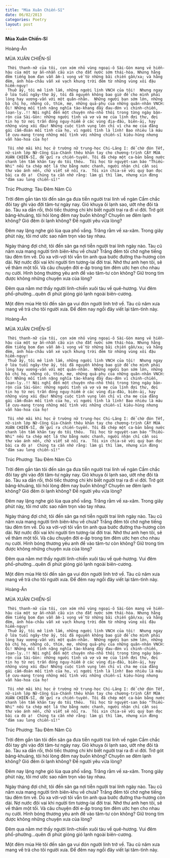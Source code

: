 ```yaml
---
title: "Mùa Xuân Chiến-Sĩ"
date: 06/02/2013
categories: Poetry
layout: post
---
```


**Mùa Xuân Chiến-Sĩ**

Hoàng-Ân

MÙA XUÂN CHIẾN-SĨ


     Thời thanh-nữ của tôi, con xóm nhỏ vùng ngoại-ô Sài-Gòn mang vẻ hiền-hậu của một sự ẩn-nhẫn cầu xin cho đất nước sớm thái-hòa. Nhưng hằng đêm tiếng bom đạn vẫn ầm-ì vọng về từ những bãi chiến gần/xa; và hằng đêm, ánh hỏa-châu vẫn xé vạch khung trời đêm từ những vùng xôi đậu hiểm-nguy! 
     Thuở ấy, tôi mê lính lắm, những người lính VNCH của tôi!  Nhưng ngay ở lứa tuổi ngây-thơ ấy, tôi đã nguyền không bao giờ để cho mình phải lòng hay vương-vấn với một quân-nhân.  Những người bạn sớm lớn, những bà chị họ, những cô, thím, mợ, những quả-phụ của những quân-nhân VNCH: Ôi! Những mối tình nặng nghĩa tào-khang đầy đau-đớn vì chinh-chiến, loạn-ly..!! Nội nghĩ đến một chuyện nho-nhỏ thôi trong từng ngày bận-rộn của Sài-Gòn: những người tình và vợ và mẹ của lính đợi thư, đợi tin họ từ nơi trấn đóng nguy-hiểm ở các vùng địa-đầu, biên-ải, hay những vùng xôi đậu! Những cuộc tình vụng lén chỉ vì cha mẹ của đằng gái cấm-đoán mối tình của họ, vì người tình là lính! Bao nhiêu là máu lệ cưu-mang trong những mối tình với những chiến-sĩ kiêu-hùng nhưng vẫn hào-hoa của họ!

     Tôi nhớ mãi khi học ở trường nữ trung-học Chi-Lăng I: để chờ đón Tết, nữ-sinh lớp Nữ-Công Gia-Chánh thêu khăn tay cho chương-trình CÂY MÙA XUÂN CHIẾN-SĨ, để gửi ra chiến-tuyến. Tôi đã chép một ca-bản bằng nước chanh lên tấm khăn tay do tôi thêu.  Tôi học từ nguyệt-san báo "Thiếu-Nhi" nếu ta chép một lá thư bằng nước chanh, người nhận chỉ cần soi thư vào ánh nến, chữ viết sẽ nổi ra.  Tôi xin chia-sẻ với quý bạn đọc bài ca đó ạ!  Chúng ta cần nhớ rằng: làm gì thì làm, nhưng xin đừng "đâm sau lưng chiến-sĩ!"

Trúc Phương: Tàu Đêm Năm Cũ

Trời đêm gần tàn tôi đến sân ga đưa tiễn người trai lính về ngàn
Cầm chắc đôi tay ghi vào đời tâm-tư ngày nay. Gió khuya ôi lạnh
sao, ướt nhẹ đôi tà áo.
Tàu xa dần rồi, thôi tiếc thương chi khi biết người trai ra đi vì đời.
Trở gót bâng-khuâng, tôi hỏi lòng đêm nay buồn không? Chuyến
xe đêm lạnh không? Gió đêm ôi lạnh không? Để người yêu vừa lòng?

Đêm nay lặng nghe gió lùa qua phố vắng. Trăng rằm về xa-xăm.
Trong giây phút này, tôi mơ ước sao nắm trọn vào tay nhau.

Ngày tháng đợi chờ, tôi đến sân ga nơi tiễn người trai lính ngày nào.
Tàu cũ năm xưa mang người tình biên-khu về chưa? Trắng đêm tôi
chờ nghe tiếng tàu đêm tìm về.
Dù xa vời-vợi tôi vẫn tin anh qua bước đường tha-hương còn dài.
Nợ nước đôi vai khi người tìm tương-lai đời trai. Nhớ thư anh hẹn tôi,
sẽ về thăm một tối. Và câu chuyện đời e-ấp trong tim đêm ước hẹn
cho nhau nụ cười. Hình bóng thương yêu anh để vào tâm-tư còn
không? Giữ trong tim được không những chuyện xưa của lòng?

Đêm qua nằm mơ thấy người lính-chiến xuôi tàu về quê-hương.
Vui đêm phố-phường...quên đi phút gióng gió lạnh ngoài biên-cương.

Một đêm mùa Hè tôi đến sân ga vui đón người lính trở về.
Tàu cũ năm xưa mang về trả cho tôi người xưa.
Để đêm nay ngồi đây viết lại tâm-tình này.

Hoàng-Ân

MÙA XUÂN CHIẾN-SĨ


     Thời thanh-nữ của tôi, con xóm nhỏ vùng ngoại-ô Sài-Gòn mang vẻ hiền-hậu của một sự ẩn-nhẫn cầu xin cho đất nước sớm thái-hòa. Nhưng hằng đêm tiếng bom đạn vẫn ầm-ì vọng về từ những bãi chiến gần/xa; và hằng đêm, ánh hỏa-châu vẫn xé vạch khung trời đêm từ những vùng xôi đậu hiểm-nguy! 
     Thuở ấy, tôi mê lính lắm, những người lính VNCH của tôi!  Nhưng ngay ở lứa tuổi ngây-thơ ấy, tôi đã nguyền không bao giờ để cho mình phải lòng hay vương-vấn với một quân-nhân.  Những người bạn sớm lớn, những bà chị họ, những cô, thím, mợ, những quả-phụ của những quân-nhân VNCH: Ôi! Những mối tình nặng nghĩa tào-khang đầy đau-đớn vì chinh-chiến, loạn-ly..!! Nội nghĩ đến một chuyện nho-nhỏ thôi trong từng ngày bận-rộn của Sài-Gòn: những người tình và vợ và mẹ của lính đợi thư, đợi tin họ từ nơi trấn đóng nguy-hiểm ở các vùng địa-đầu, biên-ải, hay những vùng xôi đậu! Những cuộc tình vụng lén chỉ vì cha mẹ của đằng gái cấm-đoán mối tình của họ, vì người tình là lính! Bao nhiêu là máu lệ cưu-mang trong những mối tình với những chiến-sĩ kiêu-hùng nhưng vẫn hào-hoa của họ!

     Tôi nhớ mãi khi học ở trường nữ trung-học Chi-Lăng I: để chờ đón Tết, nữ-sinh lớp Nữ-Công Gia-Chánh thêu khăn tay cho chương-trình CÂY MÙA XUÂN CHIẾN-SĨ, để gửi ra chiến-tuyến. Tôi đã chép một ca-bản bằng nước chanh lên tấm khăn tay do tôi thêu.  Tôi học từ nguyệt-san báo "Thiếu-Nhi" nếu ta chép một lá thư bằng nước chanh, người nhận chỉ cần soi thư vào ánh nến, chữ viết sẽ nổi ra.  Tôi xin chia-sẻ với quý bạn đọc bài ca đó ạ!  Chúng ta cần nhớ rằng: làm gì thì làm, nhưng xin đừng "đâm sau lưng chiến-sĩ!"

Trúc Phương: Tàu Đêm Năm Cũ

Trời đêm gần tàn tôi đến sân ga đưa tiễn người trai lính về ngàn
Cầm chắc đôi tay ghi vào đời tâm-tư ngày nay. Gió khuya ôi lạnh
sao, ướt nhẹ đôi tà áo.
Tàu xa dần rồi, thôi tiếc thương chi khi biết người trai ra đi vì đời.
Trở gót bâng-khuâng, tôi hỏi lòng đêm nay buồn không? Chuyến
xe đêm lạnh không? Gió đêm ôi lạnh không? Để người yêu vừa lòng?

Đêm nay lặng nghe gió lùa qua phố vắng. Trăng rằm về xa-xăm.
Trong giây phút này, tôi mơ ước sao nắm trọn vào tay nhau.

Ngày tháng đợi chờ, tôi đến sân ga nơi tiễn người trai lính ngày nào.
Tàu cũ năm xưa mang người tình biên-khu về chưa? Trắng đêm tôi
chờ nghe tiếng tàu đêm tìm về.
Dù xa vời-vợi tôi vẫn tin anh qua bước đường tha-hương còn dài.
Nợ nước đôi vai khi người tìm tương-lai đời trai. Nhớ thư anh hẹn tôi,
sẽ về thăm một tối. Và câu chuyện đời e-ấp trong tim đêm ước hẹn
cho nhau nụ cười. Hình bóng thương yêu anh để vào tâm-tư còn
không? Giữ trong tim được không những chuyện xưa của lòng?

Đêm qua nằm mơ thấy người lính-chiến xuôi tàu về quê-hương.
Vui đêm phố-phường...quên đi phút gióng gió lạnh ngoài biên-cương.

Một đêm mùa Hè tôi đến sân ga vui đón người lính trở về.
Tàu cũ năm xưa mang về trả cho tôi người xưa.
Để đêm nay ngồi đây viết lại tâm-tình này.

Hoàng-Ân

MÙA XUÂN CHIẾN-SĨ


     Thời thanh-nữ của tôi, con xóm nhỏ vùng ngoại-ô Sài-Gòn mang vẻ hiền-hậu của một sự ẩn-nhẫn cầu xin cho đất nước sớm thái-hòa. Nhưng hằng đêm tiếng bom đạn vẫn ầm-ì vọng về từ những bãi chiến gần/xa; và hằng đêm, ánh hỏa-châu vẫn xé vạch khung trời đêm từ những vùng xôi đậu hiểm-nguy! 
     Thuở ấy, tôi mê lính lắm, những người lính VNCH của tôi!  Nhưng ngay ở lứa tuổi ngây-thơ ấy, tôi đã nguyền không bao giờ để cho mình phải lòng hay vương-vấn với một quân-nhân.  Những người bạn sớm lớn, những bà chị họ, những cô, thím, mợ, những quả-phụ của những quân-nhân VNCH: Ôi! Những mối tình nặng nghĩa tào-khang đầy đau-đớn vì chinh-chiến, loạn-ly..!! Nội nghĩ đến một chuyện nho-nhỏ thôi trong từng ngày bận-rộn của Sài-Gòn: những người tình và vợ và mẹ của lính đợi thư, đợi tin họ từ nơi trấn đóng nguy-hiểm ở các vùng địa-đầu, biên-ải, hay những vùng xôi đậu! Những cuộc tình vụng lén chỉ vì cha mẹ của đằng gái cấm-đoán mối tình của họ, vì người tình là lính! Bao nhiêu là máu lệ cưu-mang trong những mối tình với những chiến-sĩ kiêu-hùng nhưng vẫn hào-hoa của họ!

     Tôi nhớ mãi khi học ở trường nữ trung-học Chi-Lăng I: để chờ đón Tết, nữ-sinh lớp Nữ-Công Gia-Chánh thêu khăn tay cho chương-trình CÂY MÙA XUÂN CHIẾN-SĨ, để gửi ra chiến-tuyến. Tôi đã chép một ca-bản bằng nước chanh lên tấm khăn tay do tôi thêu.  Tôi học từ nguyệt-san báo "Thiếu-Nhi" nếu ta chép một lá thư bằng nước chanh, người nhận chỉ cần soi thư vào ánh nến, chữ viết sẽ nổi ra.  Tôi xin chia-sẻ với quý bạn đọc bài ca đó ạ!  Chúng ta cần nhớ rằng: làm gì thì làm, nhưng xin đừng "đâm sau lưng chiến-sĩ!"

Trúc Phương: Tàu Đêm Năm Cũ

Trời đêm gần tàn tôi đến sân ga đưa tiễn người trai lính về ngàn
Cầm chắc đôi tay ghi vào đời tâm-tư ngày nay. Gió khuya ôi lạnh
sao, ướt nhẹ đôi tà áo.
Tàu xa dần rồi, thôi tiếc thương chi khi biết người trai ra đi vì đời.
Trở gót bâng-khuâng, tôi hỏi lòng đêm nay buồn không? Chuyến
xe đêm lạnh không? Gió đêm ôi lạnh không? Để người yêu vừa lòng?

Đêm nay lặng nghe gió lùa qua phố vắng. Trăng rằm về xa-xăm.
Trong giây phút này, tôi mơ ước sao nắm trọn vào tay nhau.

Ngày tháng đợi chờ, tôi đến sân ga nơi tiễn người trai lính ngày nào.
Tàu cũ năm xưa mang người tình biên-khu về chưa? Trắng đêm tôi
chờ nghe tiếng tàu đêm tìm về.
Dù xa vời-vợi tôi vẫn tin anh qua bước đường tha-hương còn dài.
Nợ nước đôi vai khi người tìm tương-lai đời trai. Nhớ thư anh hẹn tôi,
sẽ về thăm một tối. Và câu chuyện đời e-ấp trong tim đêm ước hẹn
cho nhau nụ cười. Hình bóng thương yêu anh để vào tâm-tư còn
không? Giữ trong tim được không những chuyện xưa của lòng?

Đêm qua nằm mơ thấy người lính-chiến xuôi tàu về quê-hương.
Vui đêm phố-phường...quên đi phút gióng gió lạnh ngoài biên-cương.

Một đêm mùa Hè tôi đến sân ga vui đón người lính trở về.
Tàu cũ năm xưa mang về trả cho tôi người xưa.
Để đêm nay ngồi đây viết lại tâm-tình này.
